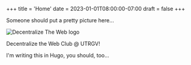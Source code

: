 +++
title = 'Home'
date = 2023-01-01T08:00:00-07:00
draft = false
+++

Someone should put a pretty picture here...

![Decentralize The Web logo](/images/dcw_logo.png)

Decentralize the Web Club @ UTRGV!

I'm writing this in Hugo, you should, too...
